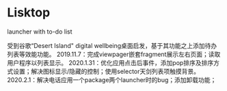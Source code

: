 # Lisktop
launcher with to-do list

受到谷歌“Desert Island" digital wellbeing桌面启发，基于其功能之上添加待办列表等效能功能。
2019.11.7：完成viewpager嵌套fragment展示左右页面；读取用户程序以列表显示。
2020.1.31：优化应用点击后事件，添加pop排序及排序方式设置；解决图标显示/隐藏的控制；使用selector天剑列表项触摸背景。
2020.2.1：解决电话应用一个package两个launcher时的bug；添加卸载功能；
